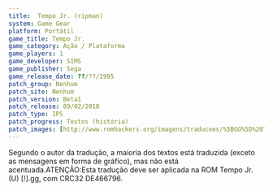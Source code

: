 ```yaml
---
title:  Tempo Jr. (ripman)
system: Game Gear
platform: Portátil
game_title: Tempo Jr.
game_category: Ação / Plataforma
game_players: 1
game_developer: SIMS
game_publisher: Sega
game_release_date: ??/??/1995
patch_group: Nenhum
patch_site: Nenhum
patch_version: Beta1
patch_release: 09/02/2018
patch_type: IPS
patch_progress: Textos (história)
patch_images: [http://www.romhackers.org/imagens/traducoes/%5BGG%5D%20Tempo%20Jr.%20-%20ripman%20-%201.png,http://www.romhackers.org/imagens/traducoes/%5BGG%5D%20Tempo%20Jr.%20-%20ripman%20-%202.png,http://www.romhackers.org/imagens/traducoes/%5BGG%5D%20Tempo%20Jr.%20-%20ripman%20-%203.png]
---
```

Segundo o autor da tradução, a maioria dos textos está traduzida (exceto as mensagens em forma de gráfico), mas não está acentuada.ATENÇÃO:Esta tradução deve ser aplicada na ROM Tempo Jr. (U) [!].gg, com CRC32 DE466796.